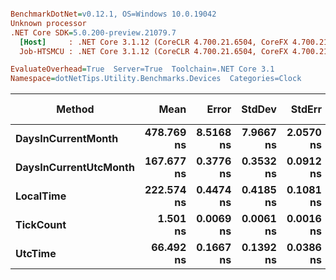 ``` ini

BenchmarkDotNet=v0.12.1, OS=Windows 10.0.19042
Unknown processor
.NET Core SDK=5.0.200-preview.21079.7
  [Host]     : .NET Core 3.1.12 (CoreCLR 4.700.21.6504, CoreFX 4.700.21.6905), X64 RyuJIT
  Job-HTSMCU : .NET Core 3.1.12 (CoreCLR 4.700.21.6504, CoreFX 4.700.21.6905), X64 RyuJIT

EvaluateOverhead=True  Server=True  Toolchain=.NET Core 3.1  
Namespace=dotNetTips.Utility.Benchmarks.Devices  Categories=Clock  

```
|                Method |       Mean |     Error |    StdDev |    StdErr |        Min |         Q1 |     Median |         Q3 |        Max |          Op/s | CI99.9% Margin | Iterations | Kurtosis | MValue | Skewness | Rank | LogicalGroup | Baseline | Code Size | Gen 0 | Gen 1 | Gen 2 | Allocated |
|---------------------- |-----------:|----------:|----------:|----------:|-----------:|-----------:|-----------:|-----------:|-----------:|--------------:|---------------:|-----------:|---------:|-------:|---------:|-----:|------------- |--------- |----------:|------:|------:|------:|----------:|
|    **DaysInCurrentMonth** | **478.769 ns** | **8.5168 ns** | **7.9667 ns** | **2.0570 ns** | **462.742 ns** | **481.727 ns** | **482.212 ns** | **482.796 ns** | **483.840 ns** |   **2,088,689.2** |      **8.5168 ns** |      **15.00** |    **2.817** |  **2.000** |  **-1.3332** |    **5** |            ***** |       **No** |      **90 B** |     **-** |     **-** |     **-** |         **-** |
| **DaysInCurrentUtcMonth** | **167.677 ns** | **0.3776 ns** | **0.3532 ns** | **0.0912 ns** | **167.238 ns** | **167.428 ns** | **167.607 ns** | **167.932 ns** | **168.350 ns** |   **5,963,836.9** |      **0.3776 ns** |      **15.00** |    **1.857** |  **2.000** |   **0.5576** |    **3** |            ***** |       **No** |      **90 B** |     **-** |     **-** |     **-** |         **-** |
|             **LocalTime** | **222.574 ns** | **0.4474 ns** | **0.4185 ns** | **0.1081 ns** | **221.881 ns** | **222.308 ns** | **222.528 ns** | **222.842 ns** | **223.505 ns** |   **4,492,880.9** |      **0.4474 ns** |      **15.00** |    **2.471** |  **2.000** |   **0.3883** |    **4** |            ***** |       **No** |     **669 B** |     **-** |     **-** |     **-** |         **-** |
|             **TickCount** |   **1.501 ns** | **0.0069 ns** | **0.0061 ns** | **0.0016 ns** |   **1.491 ns** |   **1.497 ns** |   **1.502 ns** |   **1.505 ns** |   **1.511 ns** | **666,197,654.7** |      **0.0069 ns** |      **14.00** |    **1.741** |  **2.000** |  **-0.2200** |    **1** |            ***** |       **No** |      **13 B** |     **-** |     **-** |     **-** |         **-** |
|               **UtcTime** |  **66.492 ns** | **0.1667 ns** | **0.1392 ns** | **0.0386 ns** |  **66.323 ns** |  **66.408 ns** |  **66.451 ns** |  **66.528 ns** |  **66.804 ns** |  **15,039,295.4** |      **0.1667 ns** |      **13.00** |    **2.570** |  **2.000** |   **0.8028** |    **2** |            ***** |       **No** |     **115 B** |     **-** |     **-** |     **-** |         **-** |
